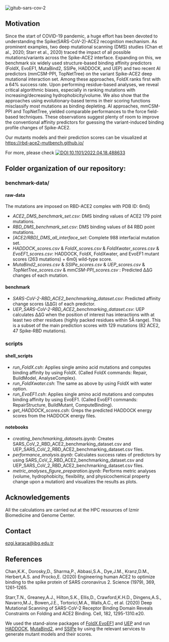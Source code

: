 ![gitub-sars-cov-2](https://user-images.githubusercontent.com/64282221/163183191-17baa15b-f599-4857-abcb-2bd009dadcf5.png)

## Motivation

Since the start of COVID-19 pandemic, a huge effort has been devoted to understanding the Spike(SARS-CoV-2)-ACE2 recognition mechanism. As prominent examples, two deep mutational scanning (DMS) studies (Chan et al., 2020; Starr et al., 2020) traced the impact of all possible mutations/variants across the Spike-ACE2 interface. Expanding on this, we benchmark six widely used structure-based binding affinity predictors (FoldX, EvoEF1, MutaBind2, SSIPe, HADDOCK, and UEP) and two recent AI predictors (mmCSM-PPI, TopNetTree) on the variant Spike-ACE2 deep mutational interaction set. Among these approaches, FoldX ranks first with a 64% success rate. Upon performing residue-based analyses, we reveal critical algorithmic biases, especially in ranking mutations with increasing/decreasing hydrophobicity/volume. We also show that the approaches using evolutionary-based terms in their scoring functions misclassify most mutations as binding depleting. AI approaches, mmCSM-PPI and TopNetTree, yielded comparable performances to the force field-based techniques. These observations suggest plenty of room to improve the conventional affinity predictors for guessing the variant-induced binding profile changes of Spike-ACE2. 

Our mutants models and their prediction scores can be visualized at https://rbd-ace2-mutbench.github.io/

For more, please check [![DOI:10.1101/2022.04.18.488633](https://img.shields.io/badge/DOI-10.1101/2022.04.18.488633-B31B1B.svg)](https://doi.org/10.1101/2022.04.18.488633) 

## Folder organization of our repository:

### benchmark-data/

#### raw-data
The mutations are imposed on RBD-ACE2 complex with PDB ID: 6m0j
  - *ACE2_DMS_benchmark_set.csv*: DMS binding values of ACE2 179 point mutations.
  - *RBD_DMS_benchmark_set.csv*: DMS binding values of 84 RBD point mutations.
  - *[ACE2/RBD]_DMS_all_interface_set*: Complete 988 interfacial mutation set.
  - *HADDOCK_scores.csv* & *FoldX_scores.csv* & *FoldXwater_scores.csv* & *EvoEF1_scores.csv*: HADDOCK, FoldX, FoldXwater, and EvoEF1 mutant scores (263 mutations) + 6m0j wild-type score.
  - *MutaBind2_scores.csv* & *SSIPe_scores.csv* & *UEP_scores.csv* & *TopNetTree_scores.csv* & *mmCSM-PPI_scores.csv* : Predicted ∆∆G changes of each mutation.
  
#### benchmark

  - *SARS-CoV-2-RBD_ACE2_benchmarking_dataset.csv*: Predicted affinity change scores (∆∆G) of each predictor. 
  - *UEP_SARS-CoV-2-RBD_ACE2_benchmarking_dataset.csv*: UEP calculates ∆∆G when the position of interest has interactions with at least two other residues (highly packed residues within 5Å range). This is a subset of the main prediction scores with 129 mutations (82 ACE2, 47 Spike-RBD mutations).

### scripts

#### shell_scripts

- *run_FoldX.csh*: Applies single amino acid mutations and computes binding affinity by using FoldX. (Called FoldX commands: Repair, BuildModel, AnalyseComplex).
- *run_FoldXwater.csh*: The same as above by using FoldX with water option. 
- *run_EvoEF1.csh*: Applies single amino acid mutations and computes binding affinity by using EvoEF1. (Called EvoEF1 commands: RepairStructure, BuildMutant, ComputeBinding).
- *get_HADDOCK_scores.csh*: Greps the predicted HADDOCK energy scores from the HADDOCK energy files.

#### notebooks
  
  - *creating_benchmarking_datasets.ipynb*: Creates SARS_CoV_2_RBD_ACE2_benchmarking_dataset.csv and UEP_SARS_CoV_2_RBD_ACE2_benchmarking_dataset.csv files. 
  - *performance_analysis.ipynb*: Calculates success rates of predictors by using SARS_CoV_2_RBD_ACE2_benchmarking_dataset.csv and UEP_SARS_CoV_2_RBD_ACE2_benchmarking_dataset.csv files.
  - *metric_analyses_figure_preparation.ipynb*: Performs metric analyses (volume, hydrophobicity, flexibility, and physicochemical property change upon a mutation) and visualizes the results as plots.


## Acknowledgements
All the calculations are carried out at the HPC resources of Izmir Biomedicine and Genome Center. 

## Contact
ezgi.karaca@ibg.edu.tr
  
## References
Chan,K.K., Dorosky,D., Sharma,P., Abbasi,S.A., Dye,J.M., Kranz,D.M., Herbert,A.S. and Procko,E. (2020) Engineering human ACE2 to optimize binding to the spike protein of SARS coronavirus 2. Science (1979), 369, 1261–1265.

Starr,T.N., Greaney,A.J., Hilton,S.K., Ellis,D., Crawford,K.H.D., Dingens,A.S., Navarro,M.J., Bowen,J.E., Tortorici,M.A., Walls,A.C., et al. (2020) Deep Mutational Scanning of SARS-CoV-2 Receptor Binding Domain Reveals Constraints on Folding and ACE2 Binding. Cell, 182, 1295-1310.e20.

We used the stand-alone packages of [FoldX](http://foldxsuite.crg.eu/products#foldx),[EvoEF1](https://github.com/tommyhuangthu/EvoEF) and [UEP](https://github.com/pepamengual/UEP) and run [HADDOCK](https://alcazar.science.uu.nl/services/HADDOCK2.2/), [MutaBind2](https://lilab.jysw.suda.edu.cn/research/mutabind2/), and [SSIPe](https://zhanggroup.org/SSIPe/) by using the relevant services to generate mutant models and their scores.  


